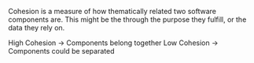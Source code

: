 Cohesion is a measure of how thematically related two software components are. This might be the through the purpose they fulfill, or the data they rely on.

High Cohesion -> Components belong together
Low Cohesion -> Components could be separated
